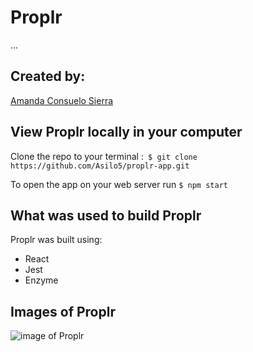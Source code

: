 # Proplr

...

## Created by:
[Amanda Consuelo Sierra](https://github.com/Asilo5)

## View Proplr locally in your computer

Clone the repo to your terminal :``` $ git clone https://github.com/Asilo5/proplr-app.git```

To open the app on your web server run ``` $ npm start ```

## What was used to build Proplr

Proplr was built using:
  - React
  - Jest
  - Enzyme
  
## Images of Proplr

![image of Proplr]()
